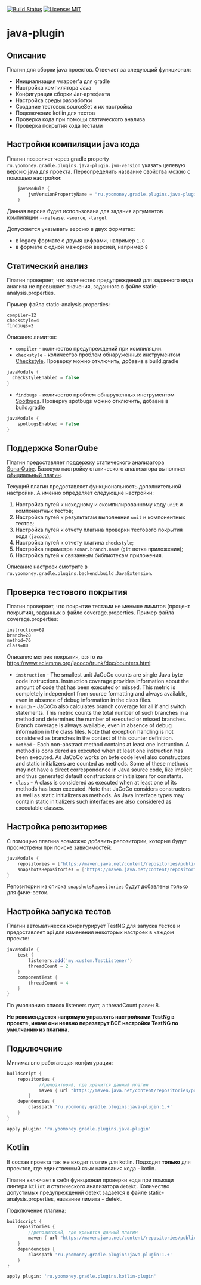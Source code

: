 [![Build Status](https://travis-ci.com/yoomoney/java-plugin.svg?branch=master)](https://travis-ci.com/yoomoney/java-plugin)
[![License: MIT](https://img.shields.io/badge/License-MIT-yellow.svg)](https://opensource.org/licenses/MIT)

# java-plugin

## Описание

Плагин для сборки java проектов. Отвечает за следующий функционал:

- Инициализация wrapper'а для gradle
- Настройка компилятора Java
- Конфигурация сборки Jar-артефакта
- Настройка среды разработки
- Создание тестовых sourceSet и их настройка
- Подключение kotlin для тестов
- Проверка кода при помощи статического анализа
- Проверка покрытия кода тестами

## Настройки компиляции java кода

Плагин позволяет через gradle property `ru.yoomoney.gradle.plugins.java-plugin.jvm-version` указать целевую версию java для проекта. 
Переопределить название свойства можно с помощью настройки: 
```groovy
    javaModule {
        jvmVersionPropertyName = "ru.yoomoney.gradle.plugins.java-plugin.jvm-version" //значение по умолчанию
    }
```
Данная версия будет использована для задания аргументов компиляции `--release`, `-source`, `-target`

Допускается указывать версию в двух форматах:
 - в legacy формате с двумя цифрами, например `1.8` 
 - в формате с одной мажорной версией, например `8`

## Статический анализ

Плагин проверяет, что количество предупреждений для заданного вида анализа не превышает значения,
заданного в файле static-analysis.properties.

Пример файла static-analysis.properties:

```properties
compiler=12
checkstyle=4
findbugs=2
```

Описание лимитов:

- `compiler` - количество предупреждений при компиляции. 
- `checkstyle` - количество проблем обнаруженных инструментом [Сheckstyle](https://github.com/checkstyle/checkstyle).
  Проверку можно отключить, добавив в build.gradle
```groovy
javaModule {
  checkstyleEnabled = false
}
```
- `findbugs` - количество проблем обнаруженных инструментом [Spotbugs](https://github.com/spotbugs/spotbugs).
  Проверку spotbugs можно отключить, добавив в build.gradle
```groovy
javaModule {
    spotbugsEnabled = false
}
```

## Поддержка SonarQube

Плагин предоставляет поддержку статического анализатора [SonarQube](https://docs.sonarqube.org/8.9/).
Базовую настройку статического анализатора выполняет [официальный плагин](https://docs.sonarqube.org/8.9/analysis/scan/sonarscanner-for-gradle/).

Текущий плагин предоставляет функциональность дополнительной настройки. А именно определяет следующие настройки:

1. Настройка путей к исходному и скомпилированному коду `unit` и компонентных тестов;
2. Настройка путей к результатам выполнения `unit` и компонентных тестов;
3. Настройка путей к отчету плагина проверки тестового покрытия кода (`jacoco`);
4. Настройка путей к отчету плагина `checkstyle`;
5. Настройка параметра `sonar.branch.name` (`git` ветка приложения);
6. Настройка путей к связанным библиотекам приложения.

Описание настроек смотрите в `ru.yoomoney.gradle.plugins.backend.build.JavaExtension`.

## Проверка тестового покрытия

Плагин проверяет, что покрытие тестами не меньше лимитов (процент покрытия), заданных в файле coverage.properties.
Пример файла coverage.properties:

```properties
instruction=69
branch=28
method=76
class=80
```
Описание метрик покрытия, взято из https://www.eclemma.org/jacoco/trunk/doc/counters.html: 
* `instruction` - The smallest unit JaCoCo counts are single Java byte code instructions. Instruction coverage provides information about the amount of code that has been executed or missed. This metric is completely independent from source formatting and always available, even in absence of debug information in the class files.
* `branch` - JaCoCo also calculates branch coverage for all if and switch statements. This metric counts the total number of such branches in a method and determines the number of executed or missed branches. Branch coverage is always available, even in absence of debug information in the class files. Note that exception handling is not considered as branches in the context of this counter definition.
* `method` - Each non-abstract method contains at least one instruction. A method is considered as executed when at least one instruction has been executed. As JaCoCo works on byte code level also constructors and static initializers are counted as methods. Some of these methods may not have a direct correspondence in Java source code, like implicit and thus generated default constructors or initializers for constants.
* `class` - A class is considered as executed when at least one of its methods has been executed. Note that JaCoCo considers constructors as well as static initializers as methods. As Java interface types may contain static initializers such interfaces are also considered as executable classes.

## Настройка репозиториев

С помощью плагина возможно добавить репозитории, которые будут просмотрены при поиске зависимостей:
```groovy
javaModule {
    repositories = ["https://maven.java.net/content/repositories/public/"]
    snapshotsRepositories = ["https://maven.java.net/content/repositories/snapshots/"]
}
```
Репозитории из списка `snapshotsRepositories` будут добавлены только для фиче-веток.

## Настройка запуска тестов

Плагин автоматически конфигурирует TestNG для запуска тестов и предоставляет api для изменения некоторых настроек в каждом проекте:
```groovy
javaModule {
    test {
        listeners.add('my.custom.TestListener')
        threadCount = 2
    }
    componentTest {
        threadCount = 4
    }   
}
```

По умолчанию список listeners пуст, а threadCount равен 8.

**Не рекомендуется напрямую управлять настройками TestNg в проекте, иначе они неявно перезатрут ВСЕ настройки TestNG по умолчанию из плагина.**

## Подключение

Минимально работающая конфигурация:
```groovy
buildscript {
    repositories {
            //репозиторий, где хранится данный плагин
            maven { url "https://maven.java.net/content/repositories/public/" }
        }
    dependencies {
        classpath 'ru.yoomoney.gradle.plugins:java-plugin:1.+'
    }
}

apply plugin: 'ru.yoomoney.gradle.plugins.java-plugin'

```

## Kotlin

В состав проекта так же входит плагин для kotlin. 
Подходит **только** для проектов, где единственный язык написания кода - kotlin.

Плагин включает в себя функционал проверки кода при помощи линтера `ktlint` и статического анализатора `detekt`.
Количество допустимых предупреждений detekt задаётся в файле static-analysis.properties, название лимита - detekt.

Подключение плагина:
```groovy
buildscript {
    repositories {
        //репозиторий, где хранится данный плагин
        maven { url "https://maven.java.net/content/repositories/public/" }
    }
    dependencies {
        classpath 'ru.yoomoney.gradle.plugins:java-plugin:1.+'
    }
}

apply plugin: 'ru.yoomoney.gradle.plugins.kotlin-plugin'
```
